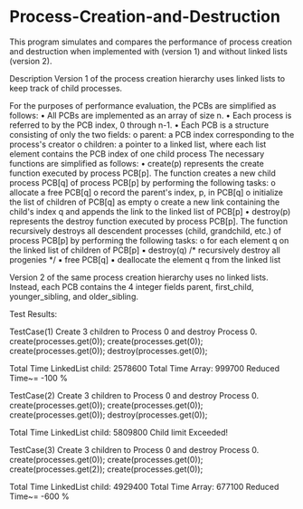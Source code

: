 # Process-Creation-and-Destruction
This program simulates and compares the performance of
process creation and destruction when implemented with (version 1) and
without linked lists (version 2).

Description
Version 1 of the process creation hierarchy uses linked lists to keep track of
child processes.

For the purposes of performance evaluation, the PCBs are simplified as
follows:
• All PCBs are implemented as an array of size n.
• Each process is referred to by the PCB index, 0 through n-1.
• Each PCB is a structure consisting of only the two fields:
  o parent: a PCB index corresponding to the process's creator
  o children: a pointer to a linked list, where each list element
contains the PCB index of one child process
The necessary functions are simplified as follows:
• create(p) represents the create function executed by process PCB[p].
The function creates a new child process PCB[q] of process PCB[p] by
performing the following tasks:
  o allocate a free PCB[q]
  o record the parent's index, p, in PCB[q]
  o initialize the list of children of PCB[q] as empty
  o create a new link containing the child's index q and appends the
link to the linked list of PCB[p]
• destroy(p) represents the destroy function executed by process PCB[p].
The function recursively destroys all descendent processes (child,
grandchild, etc.) of process PCB[p] by performing the following tasks:
  o for each element q on the linked list of children of PCB[p]
    ▪ destroy(q) /* recursively destroy all progenies */
    ▪ free PCB[q]
    ▪ deallocate the element q from the linked list


Version 2 of the same process creation hierarchy uses no linked lists. Instead,
each PCB contains the 4 integer fields parent, first_child, younger_sibling, and
older_sibling.

Test Results:

TestCase(1)
Create 3 children to Process 0 and destroy Process 0.
create(processes.get(0));
create(processes.get(0));
create(processes.get(0));
destroy(processes.get(0));

Total Time LinkedList child: 2578600
Total Time Array: 999700
Reduced Time~= -100 %

TestCase(2)
Create 3 children to Process 0 and destroy Process 0.
create(processes.get(0));
create(processes.get(0));
create(processes.get(0));
destroy(processes.get(0));

Total Time LinkedList child: 5809800
Child limit Exceeded!

TestCase(3)
Create 3 children to Process 0 and destroy Process 0.
create(processes.get(0));
create(processes.get(0));
create(processes.get(2));
create(processes.get(0));

Total Time LinkedList child: 4929400
Total Time Array: 677100
Reduced Time~= -600 %
